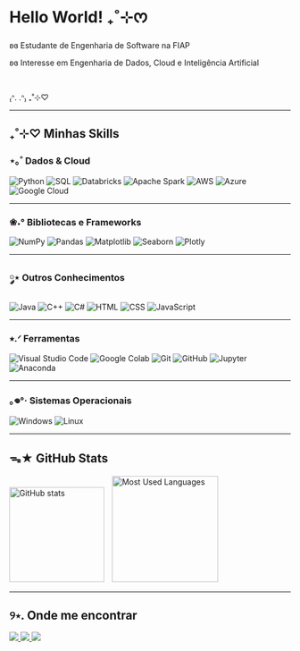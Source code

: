 <h1>Hello World! ₊˚⊹ᰔ</h1>
<p>ʚɞ Estudante de Engenharia de Software na FIAP</p>
<p>ʚɞ Interesse em Engenharia de Dados, Cloud e Inteligência Artificial</p>
<br>
<p>₍ᐢ. .ᐢ₎ ₊˚⊹♡</p>

<hr>

<h2>₊˚⊹♡ Minhas Skills</h2>

<h3>⋆｡˚ Dados & Cloud</h3>
<p>
  <img alt="Python" src="https://img.shields.io/badge/Python-B7D3F2?logo=python&logoColor=4C4C4C">
  <img alt="SQL" src="https://img.shields.io/badge/SQL-BEC9FF?logo=postgresql&logoColor=4C4C4C">
  <img alt="Databricks" src="https://img.shields.io/badge/Databricks-FFC2D6?logo=databricks&logoColor=4C4C4C">
  <img alt="Apache Spark" src="https://img.shields.io/badge/Apache%20Spark-FFD4B8?logo=apachespark&logoColor=4C4C4C">
  <img alt="AWS" src="https://img.shields.io/badge/AWS-FFE5B4?logo=amazon-aws&logoColor=4C4C4C">
  <img alt="Azure" src="https://img.shields.io/badge/Azure-CAD9FF?logo=microsoftazure&logoColor=4C4C4C">
  <img alt="Google Cloud" src="https://img.shields.io/badge/Google%20Cloud-CFE7FF?logo=googlecloud&logoColor=4C4C4C">
</p>

<hr>

<h3>❀˖° Bibliotecas e Frameworks</h3>
<p>
  <img alt="NumPy" src="https://img.shields.io/badge/NumPy-CFE3FF?logo=numpy&logoColor=4C4C4C">
  <img alt="Pandas" src="https://img.shields.io/badge/Pandas-E6D9FF?logo=pandas&logoColor=4C4C4C">
  <img alt="Matplotlib" src="https://img.shields.io/badge/Matplotlib-BFE9E3?logo=matplotlib&logoColor=4C4C4C">
  <img alt="Seaborn" src="https://img.shields.io/badge/Seaborn-CAD9FF?logo=seaborn&logoColor=4C4C4C">
  <img alt="Plotly" src="https://img.shields.io/badge/Plotly-CFE7FF?logo=plotly&logoColor=4C4C4C">
</p>

<hr>

<h3>༘⋆ Outros Conhecimentos</h3>
<p>
  <img alt="Java" src="https://img.shields.io/badge/Java-FFD6C9?logo=openjdk&logoColor=4C4C4C">
  <img alt="C++" src="https://img.shields.io/badge/C++-CFE4FF?logo=cplusplus&logoColor=4C4C4C">
  <img alt="C#" src="https://img.shields.io/badge/C%23-CDEAC0?logo=csharp&logoColor=4C4C4C">
  <img alt="HTML" src="https://img.shields.io/badge/HTML5-FFD1DA?logo=html5&logoColor=4C4C4C">
  <img alt="CSS" src="https://img.shields.io/badge/CSS3-CFE3FF?logo=css3&logoColor=4C4C4C">
  <img alt="JavaScript" src="https://img.shields.io/badge/JavaScript-FFF3B0?logo=javascript&logoColor=4C4C4C">
</p>

<hr>

<h3>⭑.ᐟ Ferramentas</h3>
<p>
  <img alt="Visual Studio Code" src="https://img.shields.io/badge/VS%20Code-CFE1FF?logo=visual-studio-code&logoColor=4C4C4C">
  <img alt="Google Colab" src="https://img.shields.io/badge/Google%20Colab-FFE7AF?logo=googlecolab&logoColor=4C4C4C">
  <img alt="Git" src="https://img.shields.io/badge/Git-FFC6BE?logo=git&logoColor=4C4C4C">
  <img alt="GitHub" src="https://img.shields.io/badge/GitHub-EDEDED?logo=github&logoColor=4C4C4C">
  <img alt="Jupyter" src="https://img.shields.io/badge/Jupyter-FFDDB3?logo=jupyter&logoColor=4C4C4C">
  <img alt="Anaconda" src="https://img.shields.io/badge/Anaconda-CFF5C8?logo=anaconda&logoColor=4C4C4C">
</p>

<hr>

<h3>｡𖦹°‧ Sistemas Operacionais</h3>
<p>
  <img alt="Windows" src="https://img.shields.io/badge/Windows-CBE4FF?logo=windows&logoColor=4C4C4C">
  <img alt="Linux" src="https://img.shields.io/badge/Linux-FFF1AC?logo=linux&logoColor=111111">
</p>

<hr>

<h2>ᯓ★ GitHub Stats</h2>

<p>
  <img 
    height="170" 
    style="padding-right: 10px;" 
    src="https://github-readme-stats.vercel.app/api?username=GeovannaSCunha&show_icons=true&border_radius=5&bg_color=fadce6&text_color=eb789f&icon_color=eb789f&title_color=eb789f" 
    alt="GitHub stats">
  <img 
    height="190" 
    src="https://github-readme-stats.vercel.app/api/top-langs/?username=GeovannaSCunha&layout=compact&border_radius=6&bg_color=fadce6&text_color=eb789f&icon_color=eb789f&title_color=eb789f&card_width=290" 
    alt="Most Used Languages">
</p>

<hr>

<h2>୨⋆. Onde me encontrar</h2>
<p>
  <a href="https://www.linkedin.com/in/geovanna-silva-cunha-b027b1209/">
    <img src="https://img.shields.io/badge/LinkedIn-AFD7FF?style=for-the-badge&logo=linkedin&logoColor=004182">
  </a>
  <a href="mailto:geovanna.scunha@gmail.com">
    <img src="https://img.shields.io/badge/Gmail-FFD0D6?style=for-the-badge&logo=gmail&logoColor=7A1C1C">
  </a>
  <a href="https://github.com/GeovannaSCunha">
    <img src="https://img.shields.io/github/followers/GeovannaSCunha?label=follow&style=social">
  </a>
</p>
